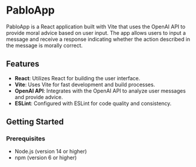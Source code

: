 # PabloApp

PabloApp is a React application built with Vite that uses the OpenAI API to provide moral advice based on user input. The app allows users to input a message and receive a response indicating whether the action described in the message is morally correct.

## Features

- **React**: Utilizes React for building the user interface.
- **Vite**: Uses Vite for fast development and build processes.
- **OpenAI API**: Integrates with the OpenAI API to analyze user messages and provide advice.
- **ESLint**: Configured with ESLint for code quality and consistency.

## Getting Started

### Prerequisites

- Node.js (version 14 or higher)
- npm (version 6 or higher)
